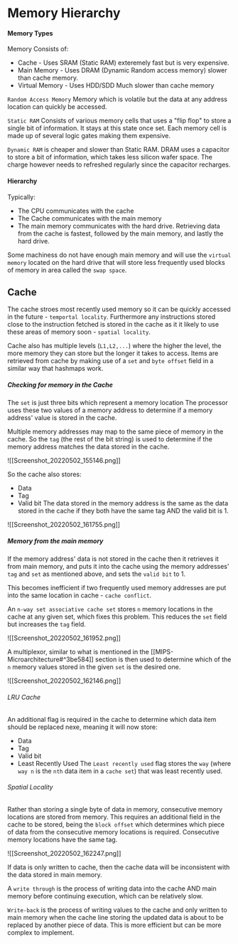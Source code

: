 # Memory Hierarchy

#### Memory Types
Memory Consists of:
* Cache - Uses SRAM (Static RAM) exteremely fast but is very expensive.
* Main Memory - Uses DRAM (Dynamic Random access memory) slower than cache memory.
* Virtual Memory - Uses HDD/SDD Much slower than cache memory

`Random Access Memory` Memory which is volatile but the data at any address location can quickly be accessed.

`Static RAM` Consists of various memory cells that uses a "flip flop" to store a single bit of information. It stays at this state once set. Each memory cell is made up of several logic gates making them expensive.

`Dynamic RAM` is cheaper and slower than Static RAM. DRAM uses a capacitor to store a bit of information, which takes less silicon wafer space. The charge however needs to refreshed regularly since the capacitor recharges.

#### Hierarchy 

Typically:
* The CPU communicates with the cache
* The Cache communicates with the main memory
* The main memory communicates with the hard drive.
Retrieving data from the cache is fastest, followed by the main memory, and lastly the hard drive. 

Some machiness do not have enough main memory and will use the `virtual memory` located on the hard drive that will store less frequently used blocks of memory in area called the `swap space`.

## Cache

The cache stroes most recently used memory so it can be quickly accessed in the future - `temportal locality`. Furthermore any instructions stored close to the instruction fetched is stored in the cache as it it likely to use these areas of  memory soon - `spatial locality`.

Cache also has multiple levels  (`L1,L2,...`) where the higher the level, the more memory they can store but the longer it takes to access. Items are retrieved from cache by making use of a `set` and `byte offset` field in a similar way that hashmaps work. 

##### Checking for memory in the Cache

The `set` is just three bits which represent a memory location  The processor uses these two values of a memory address to determine if a memory address' value is stored in the cache.

Multiple memory addresses may map to the same piece of memory in the cache. So the `tag` (the rest of the bit string) is used to determine if the memory address matches the data stored in the cache. 

![[Screenshot_20220502_155146.png]]

So the cache also stores:
* Data 
* Tag
* Valid bit
The data stored in the memory address is the same as the data stored in the cache if they both have the same tag AND the valid bit is 1.

![[Screenshot_20220502_161755.png]]

##### Memory from the main memory
If the memory address' data is not stored in the cache then it retrieves it from main memory, and puts it into the cache using the memory addresses' `tag` and `set` as mentioned above, and sets the `valid bit` to 1.

This becomes inefficient if two frequently used memory addresses are put into the same location in cache - `cache conflict`.

An `n-way set associative cache set` stores `n` memory locations in the cache at any given set, which fixes this problem. This reduces the `set` field but increases the `tag` field. 

![[Screenshot_20220502_161952.png]]

A multiplexor, similar to what is mentioned in the [[MIPS-Microarchitecture#^3be584]] section is then used to determine which of the `n` memory values stored in the given `set` is the desired one. 

![[Screenshot_20220502_162146.png]]
###### LRU Cache

An additional flag is required in the cache to determine which data item should be replaced nexe, meaning it will now store:
* Data
* Tag
* Valid bit
* Least Recently Used
The `Least recently used` flag stores the `way` (where `way n` is the `nth` data item in a `cache set`) that was least recently used.


###### Spatial Locality
Rather than storing a single byte of data in memory, consecutive memory locations are stored from memory. This requires an additional field in the cache to be stored, being the `block offset` which determines which piece of data from the consecutive memory locations is required. Consecutive memory locations have the same tag.

![[Screenshot_20220502_162247.png]]

If data is only written to cache, then the cache data will be inconsistent with the data stored in main memory. 

A `write through` is the process of writing data into the cache AND main memory before continuing execution, which can be relatively slow.

`Write-back` is the process of writing values to the cache and only written to main memory when the cache line storing the updated data is about to be replaced by another piece of data. This is more efficient but can be more complex to implement.